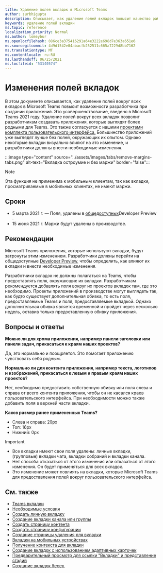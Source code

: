 ```yaml
---
title: Удаление полей вкладок в Microsoft Teams
author: surbhigupta
description: Описывает, как удаление полей вкладок повысит качество работы разработчика.
keywords: удаление полей вкладки
ms.topic: reference
localization_priority: Normal
ms.author: lomeybur
ms.openlocfilehash: 086ce3a375416291a64e3222e698d7e363a651e6
ms.sourcegitcommit: 4d9d1542e04abacfb252511c665a7229d8bb7162
ms.translationtype: MT
ms.contentlocale: ru-RU
ms.lasthandoff: 06/25/2021
ms.locfileid: "53140574"
---
```

# <a name="tab-margin-changes"></a>Изменения полей вкладок

В этом документе описывается, как удаление полей вокруг всех вкладок в Microsoft Teams повысит возможности разработчика при создании приложений. Это усовершенствование, введено в Microsoft Teams 2021 году.
Удаление полей вокруг всех вкладок позволит разработчикам создавать приложения, которые выглядят более родными для Teams. Это также согласуется с нашими [проектами комплекта пользовательского интерфейса.](~/tabs/design/tabs.md) Большинство приложений уже выглядят лучше без полей, окружающих их опытом. Однако некоторые вкладки визуально влияют на это изменение, и разработчики должны внести необходимые изменения.

:::image type="content" source="../assets/images/tabs/remove-margins-tabs.png" alt-text="Вкладка остроумие и без маржи" border="false":::

> [!NOTE]
> Эта функция не применима к мобильным клиентам, так как вкладки, просматриваемые в мобильных клиентах, не имеют маржи. 

## <a name="timelines"></a>Сроки

* 5 марта 2021 г. — Поля, удалены в [общедоступных](~/resources/dev-preview/developer-preview-intro.md)Developer Preview .
* 15 июня 2021 г. Маржи будут удалены в производстве.

## <a name="guidelines"></a>Рекомендации

Microsoft Teams приложения, которые используют вкладки, будут затронуты этим изменением. Разработчики должны перейти на общедоступные [Developer Preview,](~/resources/dev-preview/developer-preview-intro.md) чтобы определить, как влияют их вкладки и внести необходимые изменения.

Разработчики вкладок не должны полагаться на Teams, чтобы предоставлять поля, окружающие их вкладки. Разработчикам рекомендуется добавлять поля вокруг их проектов вкладок там, где это необходимо. Проекты приложений в производстве могут выглядеть так, как будто существует дополнительная обивка, то есть поля, предоставляемые Teams и поля, предоставляемые вкладкой. Однако дополнительная обивка является временной и пройдет через несколько недель, оставив только предоставленную обивку приложения.

## <a name="faq"></a>Вопросы и ответы

**Можно ли для хрома приложения, например панели заголовки или панели задач, прикасаться к краям наших проектов?**

Да, это нормально и поощряется. Это помогает приложению чувствовать себя родным.

**Нормально ли для контента приложения, например текста, логотипов и изображений, прикасаться к левым и правым краям наших проектов?**

Нет, необходимо предоставить собственную обивку или поля слева и справа от всего контента приложения, чтобы он не касался краев пользовательского интерфейса. При необходимости можно также добавить поля в верхней части вкладки.

**Каков размер ранее примененных Teams?**

* Слева и справа: 20px
* Топ: 16px
* Нижний: 0px

> [!IMPORTANT]
> * Все вкладки имеют свои поля удалены: личные вкладки, (групповые) вкладки чата, вкладки собраний и вкладки канала.
> * Нет способа отказаться от этого изменения или отказаться от этого изменения. Он будет применяться для всех вкладок.
> * Это изменение может повлиять на вкладки, которые Microsoft Teams для предоставления полей вокруг пользовательского интерфейса.

## <a name="see-also"></a>См. также

* [Teams вкладки](~/tabs/what-are-tabs.md)
* [Необходимые условия](~/tabs/how-to/tab-requirements.md)
* [Создать личную вкладку](~/tabs/how-to/create-personal-tab.md)
* [Создание вкладки канала или группы](~/tabs/how-to/create-channel-group-tab.md)
* [Создать страницу контента](~/tabs/how-to/create-tab-pages/content-page.md)
* [Создать страницу конфигурации](~/tabs/how-to/create-tab-pages/configuration-page.md)
* [Создание страницы удаления для вкладки](~/tabs/how-to/create-tab-pages/removal-page.md)
* [Вкладки на мобильных устройствах](~/tabs/design/tabs-mobile.md)
* [Получение контекста для вкладки](~/tabs/how-to/access-teams-context.md)
* [Создание вкладок с использованием адаптивных карточек](~/tabs/how-to/build-adaptive-card-tabs.md)
* [Предварительный просмотр для ссылки "Вкладки" и представление стадий](~/tabs/tabs-link-unfurling.md)
* [Создание вкладок бесед](~/tabs/how-to/conversational-tabs.md)
